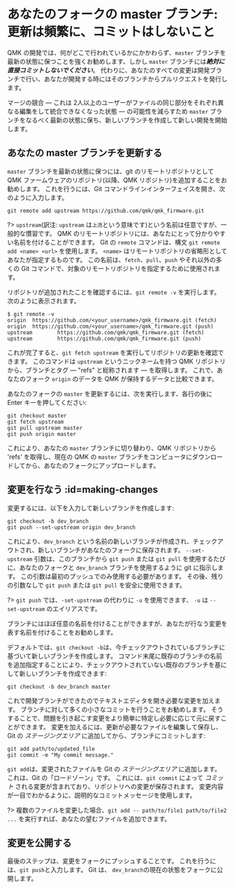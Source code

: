 # あなたのフォークの master ブランチ: 更新は頻繁に、コミットはしないこと

<!---
  grep --no-filename "^[ ]*git diff" docs/ja/*.md | sh
  original document: adf4acf59:docs/newbs_git_using_your_master_branch.md
  git diff adf4acf59 HEAD -- docs/newbs_git_using_your_master_branch.md | cat
-->

QMK の開発では、何がどこで行われているかにかかわらず、`master` ブランチを最新の状態に保つことを強くお勧めします、しかし `master` ブランチには***絶対に直接コミットしないでください***。
代わりに、あなたのすべての変更は開発ブランチで行い、あなたが開発する時にはそのブランチからプルリクエストを発行します。

マージの競合 &mdash; これは 2人以上のユーザーがファイルの同じ部分をそれぞれ異なる編集をして統合できなくなった状態 &mdash; の可能性を減らすため `master` ブランチをなるべく最新の状態に保ち、新しいブランチを作成して新しい開発を開始します。

## あなたの master ブランチを更新する

`master` ブランチを最新の状態に保つには、git のリモートリポジトリとして QMK ファームウェアのリポジトリ(以降、QMK リポジトリ)を追加することをお勧めします。
これを行うには、Git コマンドラインインターフェイスを開き、次のように入力します。

```
git remote add upstream https://github.com/qmk/qmk_firmware.git
```

?> `upstream`(訳注: `upstream` は`上流`という意味です)という名前は任意ですが、一般的な慣習です。
QMK のリモートリポジトリには、あなたにとって分かりやすい名前を付けることができます。
Git の `remote` コマンドは、構文 `git remote add <name> <url>` を使用します。
`<name>` はリモートリポジトリの省略形としてあなたが指定するものです。
この名前は、`fetch`、`pull`、`push` やそれ以外の多くの Git コマンドで、対象のリモートリポジトリを指定するために使用されます。

リポジトリが追加されたことを確認するには、`git remote -v` を実行します。
次のように表示されます。

```
$ git remote -v
origin  https://github.com/<your_username>/qmk_firmware.git (fetch)
origin  https://github.com/<your_username>/qmk_firmware.git (push)
upstream        https://github.com/qmk/qmk_firmware.git (fetch)
upstream        https://github.com/qmk/qmk_firmware.git (push)
```

これが完了すると、`git fetch upstream` を実行してリポジトリの更新を確認できます。
このコマンドは `upstream` というニックネームを持つ QMK リポジトリから、ブランチとタグ &mdash; "refs" と総称されます &mdash; を取得します。
これで、あなたのフォーク `origin` のデータを QMK が保持するデータと比較できます。

あなたのフォークの `master` を更新するには、次を実行します、各行の後に Enter キーを押してください:

```
git checkout master
git fetch upstream
git pull upstream master
git push origin master
```

これにより、あなたの `master` ブランチに切り替わり、QMK リポジトリから 'refs' を取得し、現在の QMK の `master` ブランチをコンピュータにダウンロードしてから、あなたのフォークにアップロードします。

## 変更を行なう :id=making-changes

変更するには、以下を入力して新しいブランチを作成します:

```
git checkout -b dev_branch
git push --set-upstream origin dev_branch
```

これにより、`dev_branch` という名前の新しいブランチが作成され、チェックアウトされ、新しいブランチがあなたのフォークに保存されます。
`--set-upstream` 引数は、このブランチから `git push` または `git pull` を使用するたびに、あなたのフォークと `dev_branch` ブランチを使用するように git に指示します。
この引数は最初のプッシュでのみ使用する必要があります。
その後、残りの引数なしで `git push` または `git pull` を安全に使用できます。

?> `git push` では、`-set-upstream` の代わりに `-u` を使用できます、 `-u` は `--set-upstream` のエイリアスです。

ブランチにはほぼ任意の名前を付けることができますが、あなたが行なう変更を表す名前を付けることをお勧めします。

デフォルトでは、`git checkout -b`は、今チェックアウトされているブランチに基づいて新しいブランチを作成します。
コマンド末尾に既存のブランチの名前を追加指定することにより、チェックアウトされていない既存のブランチを基にして新しいブランチを作成できます:

```
git checkout -b dev_branch master
```

これで開発ブランチができたのでテキストエディタを開き必要な変更を加えます。
ブランチに対して多くの小さなコミットを行うことをお勧めします。
そうすることで、問題を引き起こす変更をより簡単に特定し必要に応じて元に戻すことができます。
変更を加えるには、更新が必要なファイルを編集して保存し、Git の *ステージングエリア* に追加してから、ブランチにコミットします:

```
git add path/to/updated_file
git commit -m "My commit message."
```

`git add`は、変更されたファイルを Git の *ステージングエリア* に追加します。
これは、Git の「ロードゾーン」です。
これには、`git commit` によって *コミット* される変更が含まれており、リポジトリへの変更が保存されます。
変更内容が一目でわかるように、説明的なコミットメッセージを使用します。

?> 複数のファイルを変更した場合、`git add -- path/to/file1 path/to/file2 ...` を実行すれば、あなたの望むファイルを追加できます。

## 変更を公開する

最後のステップは、変更をフォークにプッシュすることです。
これを行うには、`git push`と入力します。
Git は、 `dev_branch`の現在の状態をフォークに公開します。

